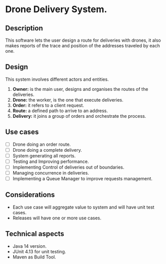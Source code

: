 # Drone Delivery System.

## Description
This software lets the user design a route for deliveries with drones, it also makes reports of the trace and 
position of the addresses traveled by each one.   

## Design 
This system involves different actors and entities. 
1. **Owner:** is the main user, designs and organises the routes of the deliveries. 
2. **Drone:** the worker, is the one that execute deliveries.
3. **Order:** it refers to a client request. 
4. **Route:** a defined path to arrive to an address. 
5. **Delivery:** it joins a group of orders and orchestrate the process.

## Use cases
- [ ] Drone doing an order route.
- [ ] Drone doing a complete delivery. 
- [ ] System generating all reports.
- [ ] Testing and Improving performance. 
- [ ] Implementing Control of deliveries out of boundaries. 
- [ ] Managing concurrence in deliveries. 
- [ ] Implementing a Queue Manager to improve requests management. 
## Considerations
* Each use case will aggregate value to system and will have unit test cases. 
* Releases will have one or more use cases.
## Technical aspects
* Java 14 version.
* JUnit 4.13 for unit testing.
* Maven as Build Tool. 
 
